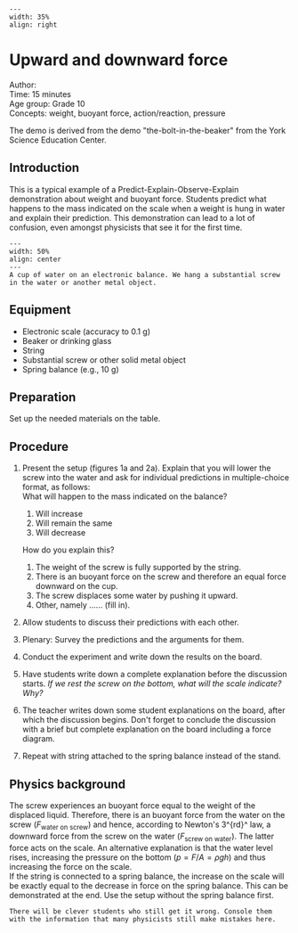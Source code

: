 

<div style="clear: both;">

```{figure} ../../figures/open.png
---
width: 35%
align: right
```

</div>

# Upward and downward force


Author:     \
Time:	15 minutes  	\
Age group:	Grade 10\
Concepts:	weight, buoyant force, action/reaction, pressure

The demo is derived from the demo "the-bolt-in-the-beaker" from the York Science Education Center.

## Introduction
This is a typical example of a Predict-Explain-Observe-Explain demonstration about weight and buoyant force. Students predict what happens to the mass indicated on the scale when a weight is hung in water and explain their prediction. This demonstration can lead to a lot of confusion, even amongst physicists that see it for the first time. 

```{figure} demo26_figure1.jpg
---
width: 50%
align: center
---
A cup of water on an electronic balance. We hang a substantial screw in the water or another metal object.
```

## Equipment
* Electronic scale (accuracy to 0.1 g)
* Beaker or drinking glass
* String
* Substantial screw or other solid metal object 
* Spring balance (e.g., 10 g)

## Preparation
Set up the needed materials on the table.

## Procedure
1. Present the setup (figures 1a and 2a). Explain that you will lower the screw into the water and ask for individual predictions in multiple-choice format, as follows: \
What will happen to the mass indicated on the balance?
   1. Will increase
   2. Will remain the same
   3. Will decrease 
   
   How do you explain this?
   1. The weight of the screw is fully supported by the string.
   2. There is an buoyant force on the screw and therefore an equal force downward on the cup.
   3. The screw displaces some water by pushing it upward.
   4. Other, namely ...... (fill in).

2. Allow students to discuss their predictions with each other.
3. Plenary: Survey the predictions and the arguments for them.
4. Conduct the experiment and write down the results on the board.
5. Have students write down a complete explanation before the discussion starts. *If we rest the screw on the bottom, what will the scale indicate? Why?*
6. The teacher writes down some student explanations on the board, after which the discussion begins. Don't forget to conclude the discussion with a brief but complete explanation on the board including a force diagram.
7. Repeat with string attached to the spring balance instead of the stand.



## Physics background
The screw experiences an buoyant force equal to the weight of the displaced liquid. Therefore, there is an buoyant force from the water on the screw ($F_{\text{water on screw}}$) and hence, according to Newton's 3^{rd}^ law, a downward force from the screw on the water ($F_{\text{screw on water}}$). The latter force acts on the scale. An alternative explanation is that the water level rises, increasing the pressure on the bottom ($p = F/A = ρgh$) and thus increasing the force on the scale.<br>
If the string is connected to a spring balance, the increase on the scale will be exactly equal to the decrease in force on the spring balance. This can be demonstrated at the end. Use the setup without the spring balance first.

```{tip}
There will be clever students who still get it wrong. Console them with the information that many physicists still make mistakes here.
```
